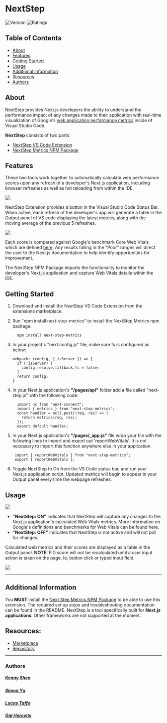# NextStep

![Version](https://img.shields.io/visual-studio-marketplace/v/NextStep.nextstep) ![Ratings](https://img.shields.io/visual-studio-marketplace/r/NextStep.nextstep)


## Table of Contents

- [About](#about)
- [Features](#features)
- [Getting Started](#getting-started)
- [Usage](#usage)
- [Additional Information](#addition-information)
- [Resources](#Resources)
- [Authors](#authors)

## <a name="about"></a>About
NextStep provides Next.js developers the ability to understand the performance impact of any changes made to their application with real-time visualization of Google's [web application performance metrics](https://web.dev/metrics/) inside of Visual Studio Code.

<b>NextStep</b> consists of two parts: 
- [NextStep VS Code Extension](https://marketplace.visualstudio.com/items?itemName=NextStep.nextstep)
- [NextStep Metrics NPM Package](https://www.npmjs.com/package/next-step-metrics)  

## <a name="features"></a>Features

These two tools work together to automatically calculate web performance scores upon any refresh of a developer's Next.js application, including browser refreshes as well as hot reloading from within the IDE.  

![](https://raw.githubusercontent.com/oslabs-beta/next-step/dev/docs/assets/images/statusbar.png)

NextStep Extension provides a button in the Visual Studio Code Status Bar. When active, each refresh of the developer's app will generate a table in the Output panel of VS code displaying the latest metrics, along with the moving average of the previous 5 refreshes. 

![](https://raw.githubusercontent.com/oslabs-beta/next-step/dev/docs/assets/images/metrics_table.png)

Each score is compared against Google's benchmark Core Web Vitals which are defined [here](https://web.dev/learn-web-vitals). Any results falling in the "Poor" ranges will direct the user to the Next.js documentation to help identify opportunities for improvement.

The NextStep NPM Package imports the functionality to monitor the developer's Next.js application and capture Web Vitals details within the IDE. 

## <a name="getting-started"></a>Getting Started
1. Download and install the NextStep VS Code Extension from the extensions marketplace. 
2. Run "npm install next-step-metrics" to install the NextStep Metrics npm package.
    ```
      npm install next-step-metrics
    ```
3. In your project's "next.config.js" file, make sure fs is configured as below:  

    ```
    webpack: (config, { isServer }) => {
      if (!isServer) {
        config.resolve.fallback.fs = false;
      }
      return config;
    }
    ```


4. In your Next.js application's <b>"/pages/api"</b> folder add a file called "next-step.js" with the following code: 
    ```
      import nc from "next-connect";
      import { metrics } from "next-step-metrics";
      const handler = nc().post((req, res) => {
        return metrics(req, res);
      });
      export default handler;
    ```
4. In your Next.js application's <b>"/pages/_app.js"</b> file wrap your file with the following lines to import and export out 'reportWebVitals'. It is not necessary to import this function anywhere else in your application.

    	import { reportWebVitals } from "next-step-metrics";
        export { reportWebVitals };

5. Toggle NextStep to On from the VS Code status bar, and run your Next.js application script. Updated metrics will begin to appear in your Output panel every time the webpage refreshes. 
    
## <a name="usage"></a>Usage

![](https://raw.githubusercontent.com/oslabs-beta/next-step/dev/docs/assets/images/statusbar_off.png)

- <b>"NextStep: ON"</b> indicates that NextStep will capture any changes to the Next.js application's calculated Web Vitals metrics. More information on Google's definitions and benchmarks for Web Vitals can be found here.
- <b>"NextStep: OFF"</b> indicates that NextStep is not active and will not poll for changes. 


Calculated web metrics and their scores are displayed as a table in the Output panel.
<b> NOTE: </b> FID score will not be recalculated until a user input action is taken on the page. Ie, button click or typed input field.

![](https://raw.githubusercontent.com/oslabs-beta/next-step/dev/docs/assets/images/metrics_table.png)

---

## <a name="additional-information"></a>Additional Information
You <b>MUST</b> install the [Next Step Metrics NPM Package](https://www.npmjs.com/package/next-step-metrics) to be able to use this extension. The required set up steps and troubleshooting documentation can be found in the README.
NextStep is a tool specifically built for <b>Next.js applications</b>. Other frameworks are not supported at the moment. 

## <a name="resources"></a>Resources: 
- [Marketplace](https://marketplace.visualstudio.com/items?itemName=NextStep.nextstep)
- [Repository](https://github.com/oslabs-beta/next-step)
---
### <a name="authors"></a> Authors

##### [Kenny Shen](https://github.com/shenkenny)
##### [Simon Yu](https://github.com/SYu449)
##### [Lucas Taffo](https://github.com/lucastaffo)
##### [Gal Horovits](https://github.com/horovitsg)

